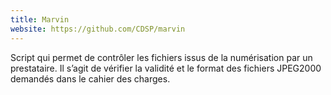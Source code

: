 ```yaml
---
title: Marvin
website: https://github.com/CDSP/marvin
---
```


Script qui permet de contrôler les fichiers issus de la numérisation par un prestataire. Il s’agit de vérifier la validité et le format des fichiers JPEG2000 demandés dans le cahier des charges.
